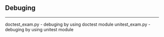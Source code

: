 ## Debuging

------

doctest_exam.py - debuging by using doctest module
unitest_exam.py - debuging by using unitest module